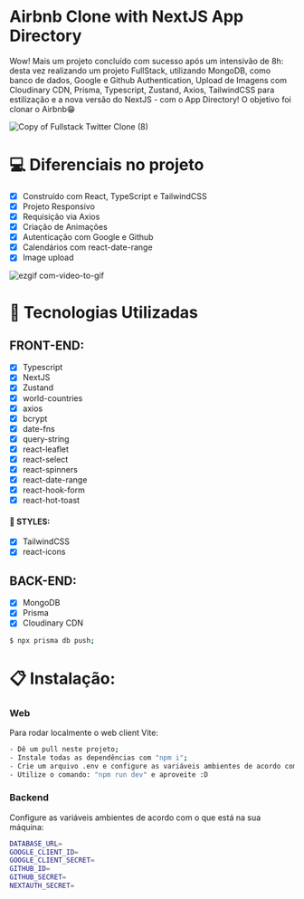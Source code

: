 # Airbnb Clone with NextJS App Directory

Wow! Mais um projeto concluído com sucesso após um intensivão de 8h: desta vez realizando um projeto FullStack, utilizando MongoDB, como banco de dados, Google e Github Authentication, Upload de Imagens com Cloudinary CDN, Prisma, Typescript, Zustand, Axios, TailwindCSS para estilização e a nova versão do NextJS - com o App Directory! O objetivo foi clonar o Airbnb😁

![Copy of Fullstack Twitter Clone (8)](https://user-images.githubusercontent.com/23248726/229031522-64a49ad0-66f7-4ea8-94a8-f64a0bb56736.png)

# 💻 Diferenciais no projeto

- [x] Construído com React, TypeScript e TailwindCSS
- [x] Projeto Responsivo
- [x] Requisição via Axios
- [x] Criação de Animações
- [x] Autenticação com Google e Github
- [x] Calendários com react-date-range
- [x] Image upload

![ezgif com-video-to-gif](https://user-images.githubusercontent.com/104099580/231262735-adbff10d-7603-4ebb-85e5-4ad9ccdab7c2.gif)

# 🚀 Tecnologias Utilizadas

  ## FRONT-END:
   - [x] Typescript
   - [x] NextJS
   - [x] Zustand
   - [x] world-countries
   - [x] axios
   - [x] bcrypt
   - [x] date-fns
   - [x] query-string
   - [x] react-leaflet
   - [x] react-select
   - [x] react-spinners
   - [x] react-date-range
   - [x] react-hook-form
   - [x] react-hot-toast

  #### 🎨 STYLES:
   - [x] TailwindCSS
   - [x] react-icons
 
  ## BACK-END:
  - [x] MongoDB
  - [x] Prisma
  - [x] Cloudinary CDN

   ```sh
   $ npx prisma db push;
   ```

# 📋 Instalação:

### Web

Para rodar localmente o web client Vite:
```sh
- Dê um pull neste projeto;
- Instale todas as dependências com "npm i";
- Crie um arquivo .env e configure as variáveis ambientes de acordo com o que está na sua máquina;
- Utilize o comando: "npm run dev" e aproveite :D
```

### Backend

Configure as variáveis ambientes de acordo com o que está na sua máquina:
```sh
DATABASE_URL=
GOOGLE_CLIENT_ID=
GOOGLE_CLIENT_SECRET=
GITHUB_ID=
GITHUB_SECRET=
NEXTAUTH_SECRET=
```


